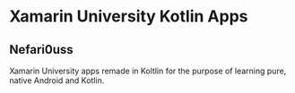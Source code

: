 # Xamarin University Kotlin Apps
## Nefari0uss

Xamarin University apps remade in Koltlin for the purpose of learning pure, native Android and Kotlin.


